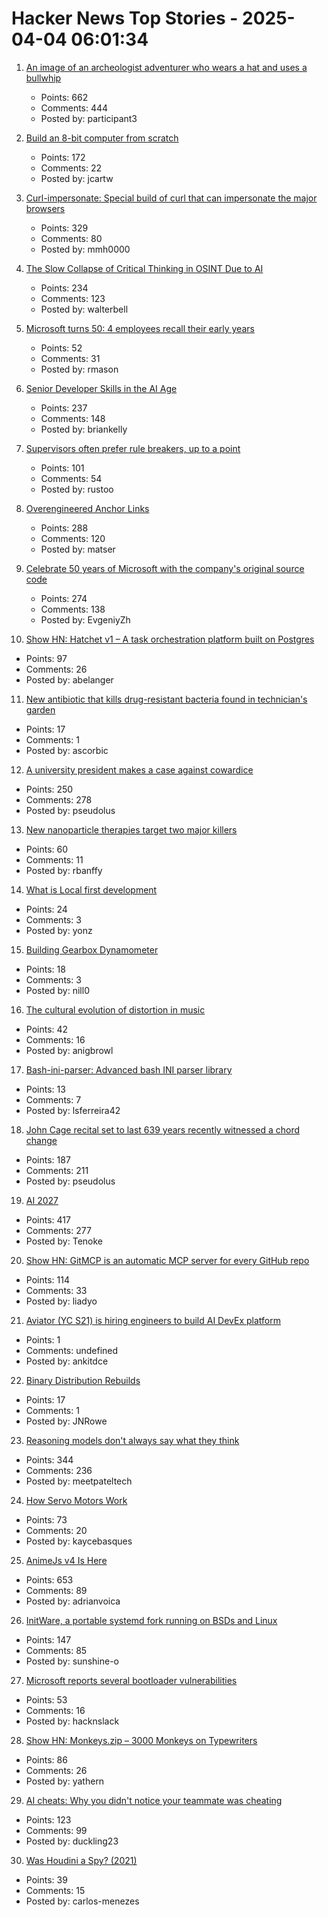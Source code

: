# Hacker News Top Stories - 2025-04-04 06:01:34

1. [An image of an archeologist adventurer who wears a hat and uses a bullwhip](https://theaiunderwriter.substack.com/p/an-image-of-an-archeologist-adventurer)
   - Points: 662
   - Comments: 444
   - Posted by: participant3

2. [Build an 8-bit computer from scratch](https://eater.net/8bit/)
   - Points: 172
   - Comments: 22
   - Posted by: jcartw

3. [Curl-impersonate: Special build of curl that can impersonate the major browsers](https://github.com/lwthiker/curl-impersonate)
   - Points: 329
   - Comments: 80
   - Posted by: mmh0000

4. [The Slow Collapse of Critical Thinking in OSINT Due to AI](https://www.dutchosintguy.com/post/the-slow-collapse-of-critical-thinking-in-osint-due-to-ai)
   - Points: 234
   - Comments: 123
   - Posted by: walterbell

5. [Microsoft turns 50: 4 employees recall their early years](https://www.seattletimes.com/business/microsoft/microsoft-turns-50-4-employees-recall-their-early-years/)
   - Points: 52
   - Comments: 31
   - Posted by: rmason

6. [Senior Developer Skills in the AI Age](https://manuel.kiessling.net/2025/03/31/how-seasoned-developers-can-achieve-great-results-with-ai-coding-agents/)
   - Points: 237
   - Comments: 148
   - Posted by: briankelly

7. [Supervisors often prefer rule breakers, up to a point](https://journals.aom.org/doi/10.5465/amd.2022.0280.summary)
   - Points: 101
   - Comments: 54
   - Posted by: rustoo

8. [Overengineered Anchor Links](https://thirty-five.com/overengineered-anchoring)
   - Points: 288
   - Comments: 120
   - Posted by: matser

9. [Celebrate 50 years of Microsoft with the company's original source code](https://www.gatesnotes.com/home/home-page-topic/reader/microsoft-original-source-code)
   - Points: 274
   - Comments: 138
   - Posted by: EvgeniyZh

10. [Show HN: Hatchet v1 – A task orchestration platform built on Postgres](https://github.com/hatchet-dev/hatchet)
   - Points: 97
   - Comments: 26
   - Posted by: abelanger

11. [New antibiotic that kills drug-resistant bacteria found in technician's garden](https://www.nature.com/articles/d41586-025-00945-z)
   - Points: 17
   - Comments: 1
   - Posted by: ascorbic

12. [A university president makes a case against cowardice](https://www.newyorker.com/news/q-and-a/a-university-president-makes-a-case-against-cowardice)
   - Points: 250
   - Comments: 278
   - Posted by: pseudolus

13. [New nanoparticle therapies target two major killers](https://www.science.org/content/article/new-nanoparticle-therapies-target-two-major-killers)
   - Points: 60
   - Comments: 11
   - Posted by: rbanffy

14. [What is Local first development](https://alexop.dev/posts/what-is-local-first-web-development/)
   - Points: 24
   - Comments: 3
   - Posted by: yonz

15. [Building Gearbox Dynamometer](https://www.thriftybuilder.dev/post/gearbox-dynamometer)
   - Points: 18
   - Comments: 3
   - Posted by: nill0

16. [The cultural evolution of distortion in music](https://royalsocietypublishing.org/doi/10.1098/rstb.2024.0014)
   - Points: 42
   - Comments: 16
   - Posted by: anigbrowl

17. [Bash-ini-parser: Advanced bash INI parser library](https://github.com/lsferreira42/bash-ini-parser)
   - Points: 13
   - Comments: 7
   - Posted by: lsferreira42

18. [John Cage recital set to last 639 years recently witnessed a chord change](https://www.spectator.co.uk/article/what-were-we-all-doing-here-my-600-mile-trip-to-hear-an-organ-play-a-d-natural/)
   - Points: 187
   - Comments: 211
   - Posted by: pseudolus

19. [AI 2027](https://ai-2027.com/)
   - Points: 417
   - Comments: 277
   - Posted by: Tenoke

20. [Show HN: GitMCP is an automatic MCP server for every GitHub repo](https://gitmcp.io/)
   - Points: 114
   - Comments: 33
   - Posted by: liadyo

21. [Aviator (YC S21) is hiring engineers to build AI DevEx platform](https://www.ycombinator.com/companies/aviator/jobs)
   - Points: 1
   - Comments: undefined
   - Posted by: ankitdce

22. [Binary Distribution Rebuilds](https://blog.josefsson.org/2025/03/31/on-binary-distribution-rebuilds/)
   - Points: 17
   - Comments: 1
   - Posted by: JNRowe

23. [Reasoning models don't always say what they think](https://www.anthropic.com/research/reasoning-models-dont-say-think)
   - Points: 344
   - Comments: 236
   - Posted by: meetpateltech

24. [How Servo Motors Work](https://www.jameco.com/Jameco/workshop/Howitworks/how-servo-motors-work.html)
   - Points: 73
   - Comments: 20
   - Posted by: kaycebasques

25. [AnimeJs v4 Is Here](https://animejs.com/)
   - Points: 653
   - Comments: 89
   - Posted by: adrianvoica

26. [InitWare, a portable systemd fork running on BSDs and Linux](https://github.com/InitWare/InitWare)
   - Points: 147
   - Comments: 85
   - Posted by: sunshine-o

27. [Microsoft reports several bootloader vulnerabilities](https://www.microsoft.com/en-us/security/blog/2025/03/31/analyzing-open-source-bootloaders-finding-vulnerabilities-faster-with-ai/)
   - Points: 53
   - Comments: 16
   - Posted by: hacknslack

28. [Show HN: Monkeys.zip – 3000 Monkeys on Typewriters](https://monkeys.zip/)
   - Points: 86
   - Comments: 26
   - Posted by: yathern

29. [AI cheats: Why you didn't notice your teammate was cheating](https://niila.fi/en/ai-cheats/)
   - Points: 123
   - Comments: 99
   - Posted by: duckling23

30. [Was Houdini a Spy? (2021)](https://www.cia.gov/stories/story/was-houdini-a-spy/)
   - Points: 39
   - Comments: 15
   - Posted by: carlos-menezes

